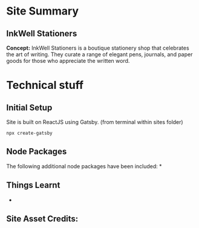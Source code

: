 # Site Summary
## InkWell Stationers
__Concept:__ InkWell Stationers is a boutique stationery shop that celebrates the art of writing. They curate a range of elegant pens, journals, and paper goods for those who appreciate the written word.

# Technical stuff

## Initial Setup
Site is built on ReactJS using Gatsby.
(from terminal within sites folder)
```
npx create-gatsby
```

## Node Packages
The following additional node packages have been included:
* 

## Things Learnt
* 

## Site Asset Credits: